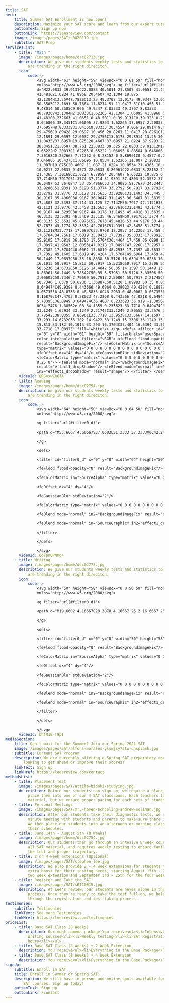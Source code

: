 ```yaml
---
title: SAT
hero:
    title: Summer SAT Enrollment is now open!
    description: Maximize your SAT score and learn from our expert tutors!
    buttonText: Sign up now
    buttonLink: https://leesreview.com/contact
    image: /images/pages/SAT/s0020119.jpg
    subtitle: SAT Prep
servicesList:
    - title: "Math "
      image: /images/pages/home/dsc02713.jpg
      description: We give our students weekly tests and statistics to make sure they
          are trending in the right direciton.
      icon:
          code: >
              <svg width="61" height="59" viewBox="0 0 61 59" fill="none"
              xmlns="http://www.w3.org/2000/svg"> <g filter="url(#filter0_d)"> <path
              d="M22.0833 39.9131C22.0833 40.5011 21.8507 41.0651 21.4365
              41.481C21.0224 41.8968 20.4607 42.1304 19.875
              42.1304H13.25V48.7826C13.25 49.3707 13.0173 49.9347 12.6032
              50.3505C12.1891 50.7664 11.6274 51 11.0417 51C10.456 51 9.89428 50.7664
              9.48014 50.3505C9.066 49.9347 8.83333 49.3707 8.83333
              48.7826V42.1304H2.20833C1.62265 42.1304 1.06095 41.8968 0.646806
              41.481C0.232663 41.0651 0 40.5011 0 39.9131C0 39.325 0.232663 38.761
              0.646806 38.3451C1.06095 37.9293 1.62265 37.6957 2.20833
              37.6957H8.83333V31.0435C8.83333 30.4554 9.066 29.8914 9.48014
              29.4756C9.89428 29.0597 10.456 28.8261 11.0417 28.8261C11.6274 28.8261
              12.1891 29.0597 12.6032 29.4756C13.0173 29.8914 13.25 30.4554 13.25
              31.0435V37.6957H19.875C20.4607 37.6957 21.0224 37.9293 21.4365
              38.3451C21.8507 38.761 22.0833 39.325 22.0833 39.9131ZM19.875
              6.65222H2.20833C1.62265 6.65222 1.06095 6.88584 0.646806
              7.30168C0.232663 7.71752 0 8.28152 0 8.86961C0 9.4577 0.232663 10.0217
              0.646806 10.4375C1.06095 10.8534 1.62265 11.087 2.20833
              11.087H19.875C20.4607 11.087 21.0224 10.8534 21.4365 10.4375C21.8507
              10.0217 22.0833 9.4577 22.0833 8.86961C22.0833 8.28152 21.8507 7.71752
              21.4365 7.30168C21.0224 6.88584 20.4607 6.65222 19.875 6.65222ZM33.125
              37.714H50.7917C51.3774 37.714 51.9391 37.4803 52.3532 37.0645C52.7673
              36.6487 53 36.0847 53 35.4966C53 34.9085 52.7673 34.3445 52.3532
              33.9286C51.9391 33.5128 51.3774 33.2792 50.7917 33.2792H33.125C32.5393
              33.2792 31.9776 33.5128 31.5635 33.9286C31.1493 34.3445 30.9167 34.9085
              30.9167 35.4966C30.9167 36.0847 31.1493 36.6487 31.5635 37.0645C31.9776
              37.4803 32.5393 37.714 33.125 37.714ZM50.7917 42.1121H33.125C32.5393
              42.1121 31.9776 42.3458 31.5635 42.7616C31.1493 43.1774 30.9167 43.7415
              30.9167 44.3295C30.9167 44.9176 31.1493 45.4816 31.5635 45.8975C31.9776
              46.3133 32.5393 46.5469 33.125 46.5469H50.7917C51.3774 46.5469 51.9391
              46.3133 52.3532 45.8975C52.7673 45.4816 53 44.9176 53 44.3295C53 43.7415
              52.7673 43.1774 52.3532 42.7616C51.9391 42.3458 51.3774 42.1121 50.7917
              42.1121ZM33.7718 17.0897C33.9768 17.2957 34.2203 17.459 34.4882
              17.5704C34.7561 17.6819 35.0433 17.7392 35.3333 17.7392C35.6233 17.7392
              35.9105 17.6819 36.1785 17.5704C36.4464 17.459 36.6898 17.2957 36.8949
              17.0897L41.9583 12.0053L47.0218 17.0897C47.2268 17.2957 47.4703 17.459
              47.7382 17.5704C48.0062 17.6819 48.2933 17.7392 48.5833 17.7392C48.8733
              17.7392 49.1605 17.6819 49.4284 17.5704C49.6964 17.459 49.9398 17.2957
              50.1449 17.0897C50.35 16.8838 50.5126 16.6394 50.6236 16.3704C50.7346
              16.1013 50.7917 15.813 50.7917 15.5218C50.7917 15.2306 50.7346 14.9422
              50.6236 14.6732C50.5126 14.4042 50.35 14.1597 50.1449 13.9538L45.0812
              8.86961L50.1449 3.78542C50.35 3.57951 50.5126 3.33506 50.6236
              3.06603C50.7346 2.79699 50.7917 2.50864 50.7917 2.21745C50.7917 1.92625
              50.7346 1.6379 50.6236 1.36887C50.5126 1.09983 50.35 0.855383 50.1449
              0.649474C49.9398 0.443566 49.6964 0.28023 49.4284 0.168793C49.1605
              0.0573556 48.8733 0 48.5833 0C48.2933 0 48.0062 0.0573556 47.7382
              0.168793C47.4703 0.28023 47.2268 0.443566 47.0218 0.649474L41.9583
              5.73395L36.8949 0.649474C36.4807 0.233623 35.919 -1.38562e-08 35.3333
              0C34.7476 1.38562e-08 34.1859 0.233623 33.7718 0.649474C33.3576 1.06533
              33.1249 1.62934 33.1249 2.21745C33.1249 2.80555 33.3576 3.36957 33.7718
              3.78542L38.8355 8.86961L33.7718 13.9538C33.5667 14.1597 33.404 14.4042
              33.293 14.6732C33.182 14.9422 33.1249 15.2306 33.1249 15.5218C33.1249
              15.813 33.182 16.1013 33.293 16.3704C33.404 16.6394 33.5667 16.8838
              33.7718 17.0897Z" fill="white"/> </g> <defs> <filter id="filter0_d"
              x="0" y="0" width="61" height="59" filterUnits="userSpaceOnUse"
              color-interpolation-filters="sRGB"> <feFlood flood-opacity="0"
              result="BackgroundImageFix"/> <feColorMatrix in="SourceAlpha"
              type="matrix" values="0 0 0 0 0 0 0 0 0 0 0 0 0 0 0 0 0 0 127 0"/>
              <feOffset dx="4" dy="4"/> <feGaussianBlur stdDeviation="2"/>
              <feColorMatrix type="matrix" values="0 0 0 0 0 0 0 0 0 0 0 0 0 0 0 0 0 0
              0.25 0"/> <feBlend mode="normal" in2="BackgroundImageFix"
              result="effect1_dropShadow"/> <feBlend mode="normal" in="SourceGraphic"
              in2="effect1_dropShadow" result="shape"/> </filter> </defs> </svg>
      videoId: QRGoswZh6fA
    - title: Reading
      image: /images/pages/home/dsc02754.jpg
      description: We give our students weekly tests and statistics to make sure they
          are trending in the right direciton.
      icon:
          code: >
              <svg width="64" height="50" viewBox="0 0 64 50" fill="none"
              xmlns="http://www.w3.org/2000/svg">

              <g filter="url(#filter0_d)">

              <path d="M53.6667 4.66667V37.0603L51.3333 37.3333V0C42.245 0.277667 33.8217 1.778 27.9953 5.404C22.1713 1.778 13.7573 0.277667 4.66667 0V37.3333L2.33333 37.0603V4.66667H0V39.6667H21.133C24.584 39.6667 24.962 42 27.9953 42C31.038 42 31.4043 39.6667 34.86 39.6667H56V4.66667H53.6667ZM25.6667 36.505C21.126 34.7037 16.0137 33.544 9.33333 33.0423V4.92333C14.8213 5.383 20.9907 6.49833 25.6667 9.408V36.505ZM46.6667 33.0423C39.9863 33.544 34.874 34.7037 30.3333 36.505V9.408C35.0093 6.49833 41.1787 5.383 46.6667 4.92333V33.0423Z" fill="white"/>

              </g>

              <defs>

              <filter id="filter0_d" x="0" y="0" width="64" height="50" filterUnits="userSpaceOnUse" color-interpolation-filters="sRGB">

              <feFlood flood-opacity="0" result="BackgroundImageFix"/>

              <feColorMatrix in="SourceAlpha" type="matrix" values="0 0 0 0 0 0 0 0 0 0 0 0 0 0 0 0 0 0 127 0"/>

              <feOffset dx="4" dy="4"/>

              <feGaussianBlur stdDeviation="2"/>

              <feColorMatrix type="matrix" values="0 0 0 0 0 0 0 0 0 0 0 0 0 0 0 0 0 0 0.25 0"/>

              <feBlend mode="normal" in2="BackgroundImageFix" result="effect1_dropShadow"/>

              <feBlend mode="normal" in="SourceGraphic" in2="effect1_dropShadow" result="shape"/>

              </filter>

              </defs>

              </svg>
      videoId: 6q7pnQPNMo4
    - title: Writing
      image: /images/pages/home/dsc02778.jpg
      description: We give our students weekly tests and statistics to make sure they
          are trending in the right direciton.
      icon:
          code: >
              <svg width="50" height="58" viewBox="0 0 50 58" fill="none"
              xmlns="http://www.w3.org/2000/svg">

              <g filter="url(#filter0_d)">

              <path d="M19.6602 4.16667C28.3878 4.16667 25.2 16.6667 25.2 16.6667C25.2 16.6667 37.8 13.2292 37.8 21.7854V45.8333H4.2V4.16667H19.6602ZM21.3969 0H0V50H42V20.0292C42 15.0479 28.0392 0 21.3969 0ZM31.5 27.0833H10.5V25H31.5V27.0833ZM31.5 31.25H10.5V33.3333H31.5V31.25ZM31.5 37.5H10.5V39.5833H31.5V37.5Z" fill="white"/>

              </g>

              <defs>

              <filter id="filter0_d" x="0" y="0" width="50" height="58" filterUnits="userSpaceOnUse" color-interpolation-filters="sRGB">

              <feFlood flood-opacity="0" result="BackgroundImageFix"/>

              <feColorMatrix in="SourceAlpha" type="matrix" values="0 0 0 0 0 0 0 0 0 0 0 0 0 0 0 0 0 0 127 0"/>

              <feOffset dx="4" dy="4"/>

              <feGaussianBlur stdDeviation="2"/>

              <feColorMatrix type="matrix" values="0 0 0 0 0 0 0 0 0 0 0 0 0 0 0 0 0 0 0.25 0"/>

              <feBlend mode="normal" in2="BackgroundImageFix" result="effect1_dropShadow"/>

              <feBlend mode="normal" in="SourceGraphic" in2="effect1_dropShadow" result="shape"/>

              </filter>

              </defs>

              </svg>
      videoId: bhfM1B-T9pI
mediaSection:
    title: Can't wait for the Summer? Join our Spring 2021 SAT
    image: /images/pages/SAT/alfons-morales-ylswjsy7stw-unsplash.jpg
    subtitle: Current SAT Program
    description: We are currently offering a Spring SAT preparatory course for those
        looking to get ahead or improve their scores!
    linkText: Sign up
    linkHref: https://leesreview.com/contact
methodsList:
    - title: Placement Test
      image: /images/pages/SAT/attila-bionki-studying.jpg
      description: Before our students can sign up, we require a placement test to
          place them into one of our 4 SAT classrooms. Each teachers the same
          material, but we ensure proper pacing for each sets of students.
    - title: Personal Meetings
      image: /images/pages/SAT/mr.-haven-schooling-andrew-soliman.jpg
      description: After our students take their diagnostic tests, we schedule a 20
          minute meeting with students and parents to make sure there is a good fit.
          We then place our students into an afternoon or morning class based on
          their schedules.
    - title: June 14th - August 5th (8 Weeks)
      image: /images/pages/home/dsc02754.jpg
      description: Our students then go through an intesive 8 week course taht covers
          all SAT material, and requires weekly testing to ensure familiarity with
          the test and proper trajectory.
    - title: 2 or 4-week extensions (Optional)
      image: /images/pages/SAT/stephen-lee.jpg
      description: We also provide 2 - 4 week extensions for students that need the
          extra boost for their testing needs, starting August 13th - 21st for the
          two week extension and September 3rd - 25th for the four week extension.
    - title: Register and Take the SAT!
      image: /images/pages/SAT/s0110015.jpg
      description: At Lee's review, our students are never alone in the test taking
          process. Once they're ready to take the test full-on, we help guide them
          through the registration and test-taking process.
testimonies:
    subtitle: Testimonies
    linkText: See more Testimonies
    linkHref: https://leesreview.com/testimonies
priceList:
    - title: Base SAT Class (8 Weeks)
      description: Our most common package You receive<ul><li>Intensive Math, Reading, and
          Writing courses</li><li>Weekly testing</li><li>SAT Registration help * TA office
          hours</li></ul>
    - title: Base SAT Class (8 Weeks) + 2 Week Extension
      description: You receive<ul><li>Everything in the Base Package</li><li>2 Extra weeks of instruction and help</li></ul>
    - title: Base SAT Class (8 Weeks) + 4 Week Extension
      description: You receive<ul><li>Everything in the Base Package</li><li>2 Extra weeks of instruction and help</li></ul>
signUp:
    subtitle: Enroll in SAT
    title: Enroll in Summer or Spring SAT!
    description: We still have in-person and online spots available for our Summer
        SAT courses. Sign up today!
    buttonText: Sign up
    buttonLink: /contact
---
```

